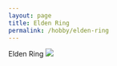 ```yaml
---
layout: page
title: Elden Ring 
permalink: /hobby/elden-ring
---
```


Elden Ring
<img src="/assets/img/elden_ring.jpg">